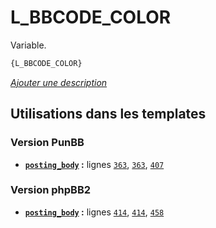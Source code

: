 # L_BBCODE_COLOR


Variable.

```html
{L_BBCODE_COLOR}
```

[*Ajouter une description*](https://fa-tvars.appspot.com/var/L_BBCODE_COLOR)

## Utilisations dans les templates

### Version PunBB
* __[`posting_body`](../tpl/var/punbb/posting_body.md#readme) :__ lignes [`363`](../tpl/src/punbb/posting_body.tpl#L363), [`363`](../tpl/src/punbb/posting_body.tpl#L363), [`407`](../tpl/src/punbb/posting_body.tpl#L407)

### Version phpBB2
* __[`posting_body`](../tpl/var/subsilver/posting_body.md#readme) :__ lignes [`414`](../tpl/src/subsilver/posting_body.tpl#L414), [`414`](../tpl/src/subsilver/posting_body.tpl#L414), [`458`](../tpl/src/subsilver/posting_body.tpl#L458)